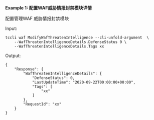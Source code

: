 **Example 1: 配置WAF威胁情报封禁模块详情**

配置管理WAF 威胁情报封禁模块

Input: 

```
tccli waf ModifyWafThreatenIntelligence --cli-unfold-argument  \
    --WafThreatenIntelligenceDetails.DefenseStatus 0 \
    --WafThreatenIntelligenceDetails.Tags xx
```

Output: 
```
{
    "Response": {
        "WafThreatenIntelligenceDetails": {
            "DefenseStatus": 0,
            "LastUpdateTime": "2020-09-22T00:00:00+00:00",
            "Tags": [
                "xx"
            ]
        },
        "RequestId": "xx"
    }
}
```

